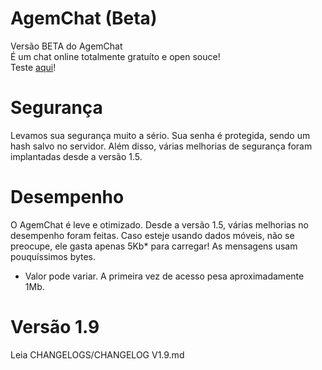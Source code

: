 # AgemChat (Beta)
Versão BETA do AgemChat  
É um chat online totalmente gratuíto e open souce!  
Teste <a href="https://randomcoolprojects.github.io/AgemBeta/index.html">aqui</a>!  
# Segurança  
Levamos sua segurança muito a sério. Sua senha é protegida, sendo um hash salvo no servidor. Além disso, várias melhorias de segurança foram implantadas desde a versão 1.5.
# Desempenho  
O AgemChat é leve e otimizado. Desde a versão 1.5, várias melhorias no desempenho foram feitas. Caso esteje usando dados móveis, não se preocupe, ele gasta apenas 5Kb* para carregar! As mensagens usam pouquíssimos bytes.
* Valor pode variar. A primeira vez de acesso pesa aproximadamente 1Mb.
# Versão 1.9
Leia CHANGELOGS/CHANGELOG V1.9.md
